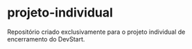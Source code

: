 # projeto-individual
 Repositório criado exclusivamente para o projeto individual de encerramento do DevStart.
